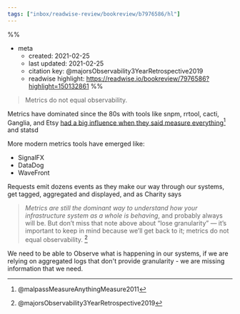 ```yaml
---
tags: ["inbox/readwise-review/bookreview/b7976586/hl"]
---
```

%%
- meta
	- created: 2021-02-25
	- last updated: 2021-02-25
	- citation key: @majorsObservability3YearRetrospective2019
	- readwise highlight: https://readwise.io/bookreview/7976586?highlight=150132861
%%

> Metrics do not equal observability.

Metrics have dominated since the 80s with tools like snpm, rrtool, cacti, Ganglia, and Etsy [had a big influence when they said measure everything](https://codeascraft.com/2011/02/15/measure-anything-measure-everything)[^1] and statsd

More modern metrics tools have emerged like:
- SignalFX
- DataDog
- WaveFront 

Requests emit dozens events as they make our way through our systems, get tagged, aggregated and displayed, and as Charity says

> _Metrics are still the dominant way to understand how your infrastructure system as a whole is behaving_, and probably always will be. But don’t miss that note above about “lose granularity” — it’s important to keep in mind because we’ll get back to it; metrics do not equal observability. [^2]

We need to be able to Observe what is happening in our systems, if we are relying on aggregated logs that don't provide granularity - we are missing information that we need.

[^1]: @malpassMeasureAnythingMeasure2011
[^2]: @majorsObservability3YearRetrospective2019